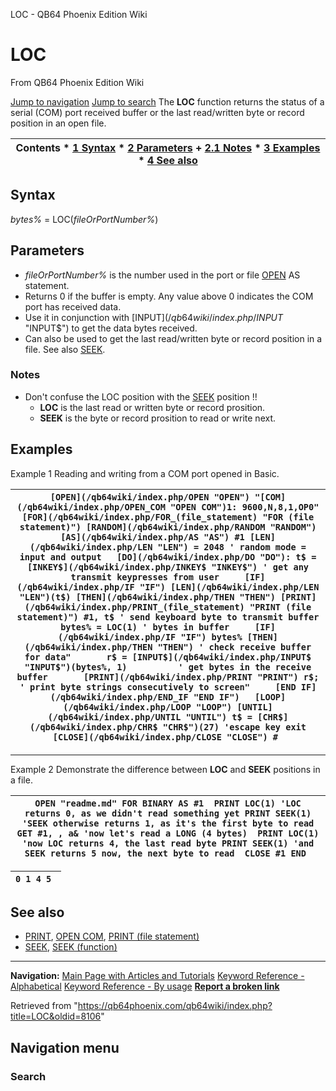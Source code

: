 


LOC - QB64 Phoenix Edition Wiki








# LOC



From QB64 Phoenix Edition Wiki



[Jump to navigation](#mw-head)
[Jump to search](#searchInput)
The **LOC** function returns the status of a serial (COM) port received buffer or the last read/written byte or record position in an open file.


  






| Contents * [1 Syntax](#Syntax) * [2 Parameters](#Parameters) 	+ [2.1 Notes](#Notes) * [3 Examples](#Examples) * [4 See also](#See_also) |
| --- |


## Syntax


*bytes%* = LOC(*fileOrPortNumber%*)
  




## Parameters


* *fileOrPortNumber%* is the number used in the port or file [OPEN](/qb64wiki/index.php/OPEN "OPEN") AS statement.
* Returns 0 if the buffer is empty. Any value above 0 indicates the COM port has received data.
* Use it in conjunction with [INPUT$](/qb64wiki/index.php/INPUT$ "INPUT$") to get the data bytes received.
* Can also be used to get the last read/written byte or record position in a file. See also [SEEK](/qb64wiki/index.php/SEEK_(function) "SEEK (function)").


### Notes


* Don't confuse the LOC position with the [SEEK](/qb64wiki/index.php/SEEK_(function) "SEEK (function)") position !!
	+ **LOC** is the last read or written byte or record prosition.
	+ **SEEK** is the byte or record prosition to read or write next.


  




## Examples


Example 1
Reading and writing from a COM port opened in Basic.


| ``` [OPEN](/qb64wiki/index.php/OPEN "OPEN") "[COM](/qb64wiki/index.php/OPEN_COM "OPEN COM")1: 9600,N,8,1,OP0" [FOR](/qb64wiki/index.php/FOR_(file_statement) "FOR (file statement)") [RANDOM](/qb64wiki/index.php/RANDOM "RANDOM") [AS](/qb64wiki/index.php/AS "AS") #1 [LEN](/qb64wiki/index.php/LEN "LEN") = 2048 ' random mode = input and output   [DO](/qb64wiki/index.php/DO "DO"): t$ = [INKEY$](/qb64wiki/index.php/INKEY$ "INKEY$") ' get any transmit keypresses from user     [IF](/qb64wiki/index.php/IF "IF") [LEN](/qb64wiki/index.php/LEN "LEN")(t$) [THEN](/qb64wiki/index.php/THEN "THEN") [PRINT](/qb64wiki/index.php/PRINT_(file_statement) "PRINT (file statement)") #1, t$ ' send keyboard byte to transmit buffer     bytes% = LOC(1) ' bytes in buffer     [IF](/qb64wiki/index.php/IF "IF") bytes% [THEN](/qb64wiki/index.php/THEN "THEN") ' check receive buffer for data"       r$ = [INPUT$](/qb64wiki/index.php/INPUT$ "INPUT$")(bytes%, 1)          ' get bytes in the receive buffer       [PRINT](/qb64wiki/index.php/PRINT "PRINT") r$; ' print byte strings consecutively to screen"     [END IF](/qb64wiki/index.php/END_IF "END IF")   [LOOP](/qb64wiki/index.php/LOOP "LOOP") [UNTIL](/qb64wiki/index.php/UNTIL "UNTIL") t$ = [CHR$](/qb64wiki/index.php/CHR$ "CHR$")(27) 'escape key exit [CLOSE](/qb64wiki/index.php/CLOSE "CLOSE") #  ``` |
| --- |




---


Example 2
Demonstrate the difference between **LOC** and **SEEK** positions in a file.


| ``` OPEN "readme.md" FOR BINARY AS #1  PRINT LOC(1) 'LOC returns 0, as we didn't read something yet PRINT SEEK(1) 'SEEK otherwise returns 1, as it's the first byte to read  GET #1, , a& 'now let's read a LONG (4 bytes)  PRINT LOC(1) 'now LOC returns 4, the last read byte PRINT SEEK(1) 'and SEEK returns 5 now, the next byte to read  CLOSE #1 END  ``` |
| --- |




| ``` 0 1 4 5  ``` |
| --- |


  




## See also


* [PRINT](/qb64wiki/index.php/PRINT "PRINT"), [OPEN COM](/qb64wiki/index.php/OPEN_COM "OPEN COM"), [PRINT (file statement)](/qb64wiki/index.php/PRINT_(file_statement) "PRINT (file statement)")
* [SEEK](/qb64wiki/index.php/SEEK "SEEK"), [SEEK (function)](/qb64wiki/index.php/SEEK_(function) "SEEK (function)")


  






---


**Navigation:**
[Main Page with Articles and Tutorials](/qb64wiki/index.php/Main_Page "Main Page")
[Keyword Reference - Alphabetical](/qb64wiki/index.php/Keyword_Reference_-_Alphabetical "Keyword Reference - Alphabetical")
[Keyword Reference - By usage](/qb64wiki/index.php/Keyword_Reference_-_By_usage "Keyword Reference - By usage")
**[Report a broken link](https://qb64phoenix.com/forum/showthread.php?tid=2800)**  





Retrieved from "<https://qb64phoenix.com/qb64wiki/index.php?title=LOC&oldid=8106>"




## Navigation menu








### Search





















